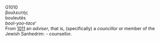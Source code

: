 <body>
  <p>G1010<br>  βουλευτής  <br> bouleutēs  <br><i>bool-yoo-tace‘ </i><br>From <a href="g1011.htm">1011</a>  an <i>adviser</i>, that is, (specifically) a <i>councillor</i> or member of the Jewish Sanhedrim: - counsellor.<br></p>
 </body>
